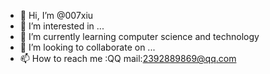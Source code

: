 - 👋 Hi, I’m @007xiu
- 👀 I’m interested in ...
- 🌱 I’m currently learning computer science and technology
- 💞️ I’m looking to collaborate on ...
- 📫 How to reach me :QQ mail:2392889869@qq.com


<!---
007xiu/007xiu is a ✨ special ✨ repository because its `README.md` (this file) appears on your GitHub profile.
You can click the Preview link to take a look at your changes.
--->
